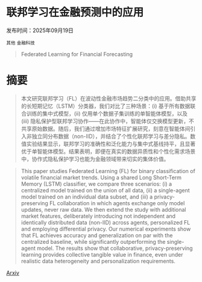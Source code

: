 # 联邦学习在金融预测中的应用

发布时间：2025年09月19日

`其他` `金融科技`

> Federated Learning for Financial Forecasting

# 摘要

> 本文研究联邦学习（FL）在波动性金融市场趋势二分类中的应用。借助共享的长短期记忆（LSTM）分类器，我们对比了三种场景：(i) 基于所有数据联合训练的集中式模型，(ii) 仅用单个数据子集训练的单智能体模型，以及 (iii) 隐私保护型联邦学习协作——在此协作中，智能体仅交换模型更新，不共享原始数据。随后，我们通过增加市场特征扩展研究，刻意在智能体间引入非独立同分布数据（non-IID），并结合了个性化联邦学习与差分隐私。数值实验结果显示，联邦学习的准确性和泛化能力与集中式基线持平，且显著优于单智能体模型。结果表明，即便在真实的数据异质性和个性化需求场景中，协作式隐私保护学习也能为金融领域带来切实的集体价值。

> This paper studies Federated Learning (FL) for binary classification of volatile financial market trends. Using a shared Long Short-Term Memory (LSTM) classifier, we compare three scenarios: (i) a centralized model trained on the union of all data, (ii) a single-agent model trained on an individual data subset, and (iii) a privacy-preserving FL collaboration in which agents exchange only model updates, never raw data. We then extend the study with additional market features, deliberately introducing not independent and identically distributed data (non-IID) across agents, personalized FL and employing differential privacy. Our numerical experiments show that FL achieves accuracy and generalization on par with the centralized baseline, while significantly outperforming the single-agent model. The results show that collaborative, privacy-preserving learning provides collective tangible value in finance, even under realistic data heterogeneity and personalization requirements.

[Arxiv](https://arxiv.org/abs/2509.16393)